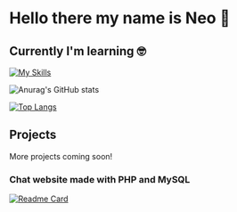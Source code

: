 # Hello there my name is Neo 👋

## Currently I'm learning 🤓

[![My Skills](https://skillicons.dev/icons?i=js,react,nodejs,php,html,css,tailwind)](https://skillicons.dev)

![Anurag's GitHub stats](https://github-readme-stats.vercel.app/api?username=naalt0&show_icons=true&theme=monokai) 

[![Top Langs](https://github-readme-stats.vercel.app/api/top-langs/?username=naalt0&langs_count=3&theme=monokai)](https://github.com/anuraghazra/github-readme-stats)

## Projects
More projects coming soon!

### Chat website made with PHP and MySQL

[![Readme Card](https://github-readme-stats.vercel.app/api/pin/?username=naalt0&repo=PHP-chat&theme=monokai)](https://github.com/naalt0/PHP-chat)
